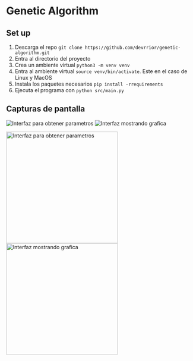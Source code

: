 # Genetic Algorithm

## Set up
1. Descarga el repo `git clone https://github.com/devrrior/genetic-algorithm.git`
2. Entra al directorio del proyecto
3. Crea un ambiente virtual `python3 -m venv venv`
4. Entra al ambiente virtual `source venv/bin/activate`. Este en el caso de Linux y MacOS
5. Instala los paquetes necesarios `pip install -rrequirements`
6. Ejecuta el programa con `python src/main.py`

## Capturas de pantalla
![Interfaz para obtener parametros](https://github.com/devrrior/genetic-algorithm/assets/69869135/4fd3d41d-025e-4c19-aa37-bc5bf1a0306c)
![Interfaz mostrando grafica](https://github.com/devrrior/genetic-algorithm/assets/69869135/481e2783-b659-4848-b91a-84369d47f861)

<img src="https://github.com/devrrior/genetic-algorithm/assets/69869135/4fd3d41d-025e-4c19-aa37-bc5bf1a0306c" alt="Interfaz para obtener parametros" width="300"/>
<img src="https://github.com/devrrior/genetic-algorithm/assets/69869135/481e2783-b659-4848-b91a-84369d47f861" alt="Interfaz mostrando grafica" width="300"/>

